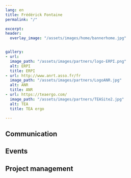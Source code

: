 ```yaml
---
lang: en
title: Frédérick Fontaine
permalink: "/"

excerpt: 
header:
  overlay_image: "/assets/images/home/bannerhome.jpg"


gallery:
- url: 
  image_path: "/assets/images/partners/logo-ERPI.png"
  alt: ERPI
  title: ERPI
- url: http://www.anrt.asso.fr/fr
  image_path: "/assets/images/partners/LogoANR.jpg"
  alt: ANR
  title: ANR
- url: https://teaergo.com/
  image_path: "/assets/images/partners/TEASite2.jpg"
  alt: TEA
  title: TEA ergo

---
```


Communication 
--------------

Events
---------------

Project management 
-------------------